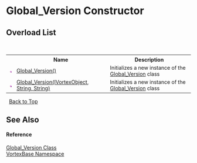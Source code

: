 # Global_Version Constructor 
 


## Overload List
&nbsp;<table><tr><th></th><th>Name</th><th>Description</th></tr><tr><td>![Public method](media/pubmethod.gif "Public method")</td><td><a href="M_VortexBase_Global_Version__ctor.md">Global_Version()</a></td><td>
Initializes a new instance of the <a href="T_VortexBase_Global_Version.md">Global_Version</a> class</td></tr><tr><td>![Public method](media/pubmethod.gif "Public method")</td><td><a href="M_VortexBase_Global_Version__ctor_1.md">Global_Version(IVortexObject, String, String)</a></td><td>
Initializes a new instance of the <a href="T_VortexBase_Global_Version.md">Global_Version</a> class</td></tr></table>&nbsp;
<a href="#global_version-constructor">Back to Top</a>

## See Also


#### Reference
<a href="T_VortexBase_Global_Version.md">Global_Version Class</a><br /><a href="N_VortexBase.md">VortexBase Namespace</a><br />